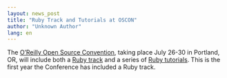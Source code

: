 ```yaml
---
layout: news_post
title: "Ruby Track and Tutorials at OSCON"
author: "Unknown Author"
lang: en
---
```


The [O’Reilly Open Source Convention][1], taking place July 26-30 in
Portland, OR, will include both a [Ruby track][2] and a series of [Ruby
tutorials][3]. This is the first year the Conference has included a Ruby
track.



[1]: http://conferences.oreilly.com/os2004 "OSCON"
[2]: http://conferences.oreillynet.com/pub/w/29/track_ruby.html
[3]: http://conferences.oreillynet.com/pub/w/29/tutorial_ruby.html
